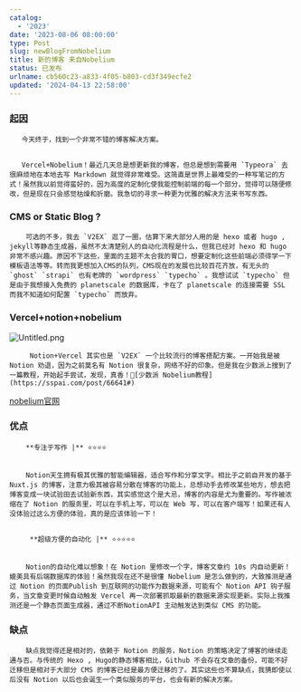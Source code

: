 ```yaml
---
catalog:
  - '2023'
date: '2023-08-06 08:00:00'
type: Post
slug: newBlogFromNobelium
title: 新的博客 来自Nobelium
status: 已发布
urlname: cb560c23-a833-4f05-b803-cd3f349ecfe2
updated: '2024-04-13 22:58:00'
---
```


### 起因


       今天终于，找到一个非常不错的博客解决方案。


       Vercel+Nobelium！最近几天总是想更新我的博客，但总是想到需要用 `Typeora` 去很麻烦地在本地去写 Markdown 就觉得非常难受。这简直是世界上最难受的一种写笔记的方式！虽然我以前觉得蛮好的，因为高度的定制化使我能控制前端的每一个部分，觉得可以随便修改，但是现在只会感觉枯燥和折磨。我急切的寻求一种更为优雅的解决方法来书写东西。


### CMS or Static Blog ?


        可选的不多，我去 `V2EX` 逛了一圈，估算下来大部分人用的是 hexo 或者 hugo , jekyll等静态生成器，虽然不太清楚别人的自动化流程是什么，但我已经对 hexo 和 hugo 非常不感兴趣。原因不下这些，里面的主题不太合我的胃口，想要定制化这些前端必须得学一下模板语法等等。转而我更想加入CMS的队列，CMS现在的发展也比较百花齐放，有无头的 `ghost` `strapi` 也有老牌的 `wordpress` `typecho` 。我想试试 `typecho` 但是由于我想接入免费的 planetscale 的数据库，卡在了 planetscale 的连接需要 SSL 而我不知道如何配置 `typecho` 而放弃。


### Vercel+notion+nobelium


![Untitled.png](https://prod-files-secure.s3.us-west-2.amazonaws.com/ed141b76-e4f4-4030-b3c9-9f8f9925cc4f/0ecc86b3-acdd-477f-ab59-852a7f533d4c/Untitled.png?X-Amz-Algorithm=AWS4-HMAC-SHA256&X-Amz-Content-Sha256=UNSIGNED-PAYLOAD&X-Amz-Credential=ASIAZI2LB466SOFTQCQH%2F20250501%2Fus-west-2%2Fs3%2Faws4_request&X-Amz-Date=20250501T020838Z&X-Amz-Expires=3600&X-Amz-Security-Token=IQoJb3JpZ2luX2VjEBoaCXVzLXdlc3QtMiJGMEQCIDBmdTIm7nQfY39PDIYYMGH%2FvYd3sNPlIr4J2ebARt31AiBtxYCjZ2Y%2F1wRY4Vz03vDpxSAYo%2FpifLwhutWBPSqeTCqIBAiz%2F%2F%2F%2F%2F%2F%2F%2F%2F%2F8BEAAaDDYzNzQyMzE4MzgwNSIMUAPQSzJehTfaVyt3KtwDIf9vTObqwdd%2BGR08sfKv%2B8v%2BmukmNOLu%2B%2B9W0bs%2FY3Qmny3geH%2BIL9NOZmxJimhBT%2Bv%2FmXyAYrjSv%2F7dUcIVmBfCUVZqfhVKKjexuyt45eQIAOwcKwc%2FfpA50ufCXA1mK%2B%2BPizHzEDI1Tn8xKd0ZnGP11WXlLTka0nys9McxatqU%2BsJZJn%2BpDADsU4aOPkgghC1MZquCWEWEKTC06BpaHW8tdxawiIhJ18yNp1VX7EEuyzbuIuV%2FH6JFMUd0lO14dmJDlQTdmuDjsvbHwS4QmF2OH2IuE0fdmgCOHfwGvZhiXH%2BxQ9P7IqGC6eeohLHjIEi9La6c9eTziFEC6d4h%2F93k%2FD9Yb6uFfIUbZ%2Br56rkTxrdpPF2%2FnyfW5USIepIrn970V0RZUDXDgep%2B23DH8PBnxEsDLy1CQYyl7wbTehuBgbpMi8G4F0PvD79inKBC0JhWk5%2F3bCG1EXV%2FBV5zFN0ELolOv04UqtZrUyKghTXH%2BmjT3V8gElTd1ITGwlIPs8u3QqmfEz5mQ%2Ftrl6Mh1EvF%2Biqy52B%2BvuUjWtB0JkEtwRRsKat8TEwZ%2F3V2%2FIT8VRoTkZCVQXSE%2B9LHwxVMYQC75Y6bzwxXnIGDMLiqNiVJxFFGdCrQ53Riylow9qDLwAY6pgEEJazyOwCmiM5xAboMveVcWSaS%2BsCyVVuGh3ZyWTReleAobuCPTPdmVmiL7%2BJIaj32n88K13d737RBVilf%2F6kBBZRbpaOdNRASnRE6Bj6uguMh5amxbcZwlh%2BaoSLix1APJyi6tiOwerg7KUeUG1i%2BzJNrlx7j9ABXl1nzA5CPf5DTbYxbOavBbKoqhPbwX6PeTWPc3M286ZiOhgFvmMdOrk54roOd&X-Amz-Signature=4e2fa67f94cf8a87bb46ffea7d2655bf8641c4d3759ee30b8d1110221efe108f&X-Amz-SignedHeaders=host&x-id=GetObject)


         Notion+Vercel 其实也是 `V2EX` 一个比较流行的博客搭配方案。一开始我是被 Notion 劝退，因为之前莫名有 Notion 很复杂，网络不好的印象。但是我在少数派上搜到了一篇教程，开始起手尝试，发现，真香！🔗[少数派 Nobelium教程](https://sspai.com/post/66641#) 


[nobelium官网](https://nobelium.js.org/)


### 优点


        **专注于写作 |** ⭐⭐⭐⭐


        Notion天生拥有极其优雅的智能编辑器，适合写作和分享文字。相比于之前自开发的基于Nuxt.js 的博客，注意力极其被容易分散在博客的功能上，总想动手去修改某些地方，想去把博客变成一块试验田去试验新东西，其实感觉这个是大忌，博客的内容是尤为重要的。写作被浓缩在了 Notion 的服务里，可以在手机上写，可以在 Web 写，可以在客户端写！如果还有人没体验过这么方便的体验，真的是应该体验一下！


         **超级方便的自动化 |** ⭐⭐⭐⭐⭐


        Notion的自动化难以想象！在 Notion 里修改一个字，博客文章约 10s 内自动更新！媲美具有后端数据库的体验！虽然我现在还不是很懂 Nobelium 是怎么做到的，大致推测是通过 Notion 的页面Publish 到互联网的功能作为数据来源，可能有个 Notion API 钩子服务，当文章变更时候自动触发 Vercel 再一次部署抓取最新的数据来源实现更新。实际上我推测还是一个静态页面生成器，通过不断NotionAPI 主动触发达到类似 CMS 的功能。


### 缺点


        缺点我觉得还是相对的，依赖于 Notion 的服务，Notion 的策略决定了博客的继续走通与否。与传统的 Hexo , Hugo的静态博客相比，Github 不会存在文章的备份，可能不好迁移但是相对于大部分 CMS 的博客已经是最方便迁移的了。其实这些也不算缺点，我猜即使以后没有 Notion 以后也会诞生一个类似服务的平台，也会有新的解决方案。

